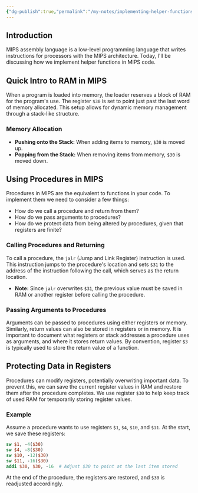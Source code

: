 ```yaml
---
{"dg-publish":true,"permalink":"/my-notes/implementing-helper-functions-in-mips/","created":"2024-06-21T21:19:04.784-05:00","updated":"2024-06-21T21:19:35.662-05:00"}
---
```



## Introduction
MIPS assembly language is a low-level programming language that writes instructions for processors with the MIPS architecture. Today, I'll be discussing how we implement helper functions in MIPS code.

## Quick Intro to RAM in MIPS
When a program is loaded into memory, the loader reserves a block of RAM for the program's use. The register `$30` is set to point just past the last word of memory allocated. This setup allows for dynamic memory management through a stack-like structure. 

### Memory Allocation
- **Pushing onto the Stack:** When adding items to memory, `$30` is moved up.
- **Popping from the Stack:** When removing items from memory, `$30` is moved down.

## Using Procedures in MIPS
Procedures in MIPS are the equivalent to functions in your code. To implement them we need to consider a few things:
- How do we call a procedure and return from them?
- How do we pass arguments to procedures?
- How do we protect data from being altered by procedures, given that registers are finite?

### Calling Procedures and Returning
To call a procedure, the `jalr` (Jump and Link Register) instruction is used. This instruction jumps to the procedure's location and sets `$31` to the address of the instruction following the call, which serves as the return location.
- **Note:** Since `jalr` overwrites `$31`, the previous value must be saved in RAM or another register before calling the procedure.

### Passing Arguments to Procedures
Arguments can be passed to procedures using either registers or memory. Similarly, return values can also be stored in registers or in memory. It is important to document what registers or stack addresses a procedure uses as arguments, and where it stores return values. By convention, register `$3` is typically used to store the return value of a function.

## Protecting Data in Registers
Procedures can modify registers, potentially overwriting important data. To prevent this, we can save the current register values in RAM and restore them after the procedure completes. We use register `$30` to help keep track of used RAM for temporarily storing register values.

### Example
Assume a procedure wants to use registers `$1`, `$4`, `$10`, and `$11`. At the start, we save these registers:
```mips
sw $1, -4($30)
sw $4, -8($30)
sw $10, -12($30)
sw $11, -16($30)
addi $30, $30, -16  # Adjust $30 to point at the last item stored
```
At the end of the procedure, the registers are restored, and `$30` is readjusted accordingly.

